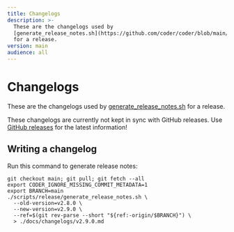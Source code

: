 ```yaml
---
title: Changelogs
description: >-
  These are the changelogs used by
  [generate_release_notes.sh](https://github.com/coder/coder/blob/main/scripts/release/generate_release_notes.sh)
  for a release.
version: main
audience: all
---
```

# Changelogs

These are the changelogs used by [generate_release_notes.sh](https://github.com/coder/coder/blob/main/scripts/release/generate_release_notes.sh) for a release.

These changelogs are currently not kept in sync with GitHub releases. Use [GitHub releases](https://github.com/coder/coder/releases) for the latest information!

## Writing a changelog

Run this command to generate release notes:

```shell
git checkout main; git pull; git fetch --all
export CODER_IGNORE_MISSING_COMMIT_METADATA=1
export BRANCH=main
./scripts/release/generate_release_notes.sh \
  --old-version=v2.8.0 \
  --new-version=v2.9.0 \
  --ref=$(git rev-parse --short "${ref:-origin/$BRANCH}") \
  > ./docs/changelogs/v2.9.0.md
```
